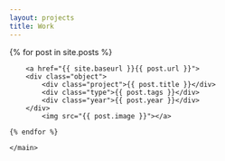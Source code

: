 ```yaml
---
layout: projects
title: Work
---
```


<main class="preview" id="all-container">
  {% for post in site.posts %}

        <a href="{{ site.baseurl }}{{ post.url }}">
        <div class="object">
            <div class="project">{{ post.title }}</div>
            <div class="type">{{ post.tags }}</div>
            <div class="year">{{ post.year }}</div>
        </div>
            <img src="{{ post.image }}"></a>

    {% endfor %}

    </main>

<section class="clear"></section>
